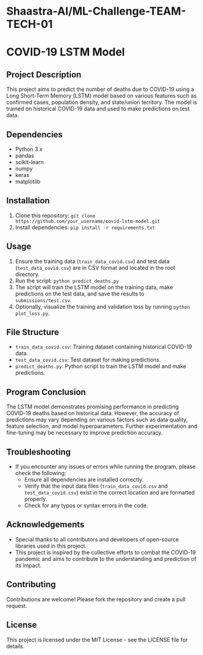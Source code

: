 # Shaastra-AI/ML-Challenge-TEAM-TECH-01
# COVID-19 LSTM Model

## Project Description
This project aims to predict the number of deaths due to COVID-19 using a Long Short-Term Memory (LSTM) model based on various features such as confirmed cases, population density, and state/union territory. The model is trained on historical COVID-19 data and used to make predictions on test data.

## Dependencies
- Python 3.x
- pandas
- scikit-learn
- numpy
- keras
- matplotlib

## Installation
1. Clone this repository: `git clone https://github.com/your_username/covid-lstm-model.git`
2. Install dependencies: `pip install -r requirements.txt`

## Usage
1. Ensure the training data (`train_data_covid.csv`) and test data (`test_data_covid.csv`) are in CSV format and located in the root directory.
2. Run the script: `python predict_deaths.py`
3. The script will train the LSTM model on the training data, make predictions on the test data, and save the results to `submissions/test.csv`.
4. Optionally, visualize the training and validation loss by running `python plot_loss.py`.

## File Structure
- `train_data_covid.csv`: Training dataset containing historical COVID-19 data.
- `test_data_covid.csv`: Test dataset for making predictions.
- `predict_deaths.py`: Python script to train the LSTM model and make predictions.

## Program Conclusion
The LSTM model demonstrates promising performance in predicting COVID-19 deaths based on historical data. However, the accuracy of predictions may vary depending on various factors such as data quality, feature selection, and model hyperparameters. Further experimentation and fine-tuning may be necessary to improve prediction accuracy.

## Troubleshooting
- If you encounter any issues or errors while running the program, please check the following:
  - Ensure all dependencies are installed correctly.
  - Verify that the input data files (`train_data_covid.csv` and `test_data_covid.csv`) exist in the correct location and are formatted properly.
  - Check for any typos or syntax errors in the code.

## Acknowledgements
- Special thanks to all contributors and developers of open-source libraries used in this project.
- This project is inspired by the collective efforts to combat the COVID-19 pandemic and aims to contribute to the understanding and prediction of its impact.

## Contributing
Contributions are welcome! Please fork the repository and create a pull request.

## License
This project is licensed under the MIT License - see the LICENSE file for details.
